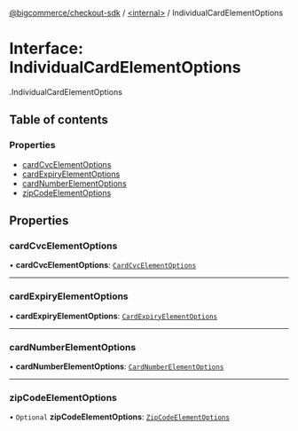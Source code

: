 [@bigcommerce/checkout-sdk](../README.md) / [<internal\>](../modules/internal_.md) / IndividualCardElementOptions

# Interface: IndividualCardElementOptions

[<internal>](../modules/internal_.md).IndividualCardElementOptions

## Table of contents

### Properties

- [cardCvcElementOptions](internal_.IndividualCardElementOptions.md#cardcvcelementoptions)
- [cardExpiryElementOptions](internal_.IndividualCardElementOptions.md#cardexpiryelementoptions)
- [cardNumberElementOptions](internal_.IndividualCardElementOptions.md#cardnumberelementoptions)
- [zipCodeElementOptions](internal_.IndividualCardElementOptions.md#zipcodeelementoptions)

## Properties

### cardCvcElementOptions

• **cardCvcElementOptions**: [`CardCvcElementOptions`](internal_.CardCvcElementOptions.md)

___

### cardExpiryElementOptions

• **cardExpiryElementOptions**: [`CardExpiryElementOptions`](internal_.CardExpiryElementOptions.md)

___

### cardNumberElementOptions

• **cardNumberElementOptions**: [`CardNumberElementOptions`](internal_.CardNumberElementOptions.md)

___

### zipCodeElementOptions

• `Optional` **zipCodeElementOptions**: [`ZipCodeElementOptions`](internal_.ZipCodeElementOptions.md)
